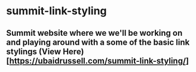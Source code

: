 # summit-link-styling
## Summit website where we we'll be working on and playing around with a some of the basic link stylings (View Here)[https://ubaidrussell.com/summit-link-styling/]